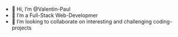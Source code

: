 - 👋 Hi, I’m @Valentin-Paul
- 👀 I’m a Full-Stack Web-Developmer
- 💞️ I’m looking to collaborate on interesting and challenging coding-projects 


<!---
Valentin-Paul/Valentin-Paul is a ✨ special ✨ repository because its `README.md` (this file) appears on your GitHub profile.
You can click the Preview link to take a look at your changes.
--->
